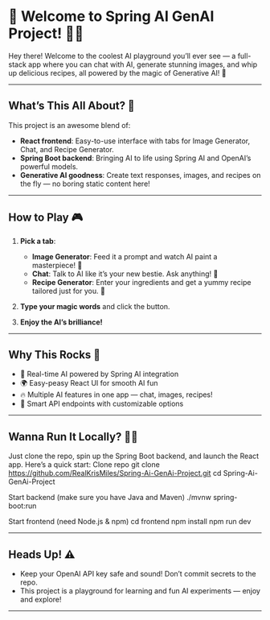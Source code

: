 # 🌟 Welcome to Spring AI GenAI Project! 🤖✨

Hey there! Welcome to the coolest AI playground you’ll ever see — a full-stack app where you can chat with AI, generate stunning images, and whip up delicious recipes, all powered by the magic of Generative AI! 🚀

---

## What’s This All About? 🎉

This project is an awesome blend of:

- **React frontend**: Easy-to-use interface with tabs for Image Generator, Chat, and Recipe Generator.
- **Spring Boot backend**: Bringing AI to life using Spring AI and OpenAI’s powerful models.
- **Generative AI goodness**: Create text responses, images, and recipes on the fly — no boring static content here!

---

## How to Play 🎮

1. **Pick a tab**:
   - **Image Generator**: Feed it a prompt and watch AI paint a masterpiece! 🎨
   - **Chat**: Talk to AI like it’s your new bestie. Ask anything! 💬
   - **Recipe Generator**: Enter your ingredients and get a yummy recipe tailored just for you. 🍲

2. **Type your magic words** and click the button.

3. **Enjoy the AI’s brilliance!**

---

## Why This Rocks 🤘

- 🚀 Real-time AI powered by Spring AI integration
- 🌍 Easy-peasy React UI for smooth AI fun
- 🔥 Multiple AI features in one app — chat, images, recipes!
- 🎯 Smart API endpoints with customizable options

---

## Wanna Run It Locally? 🏃‍♂️

Just clone the repo, spin up the Spring Boot backend, and launch the React app. Here’s a quick start:
Clone repo
git clone https://github.com/RealKrisMiles/Spring-Ai-GenAi-Project.git
cd Spring-Ai-GenAi-Project

Start backend (make sure you have Java and Maven)
./mvnw spring-boot:run

Start frontend (need Node.js & npm)
cd frontend
npm install
npm run dev

---

## Heads Up! ⚠️

- Keep your OpenAI API key safe and sound! Don’t commit secrets to the repo.
- This project is a playground for learning and fun AI experiments — enjoy and explore!

---


